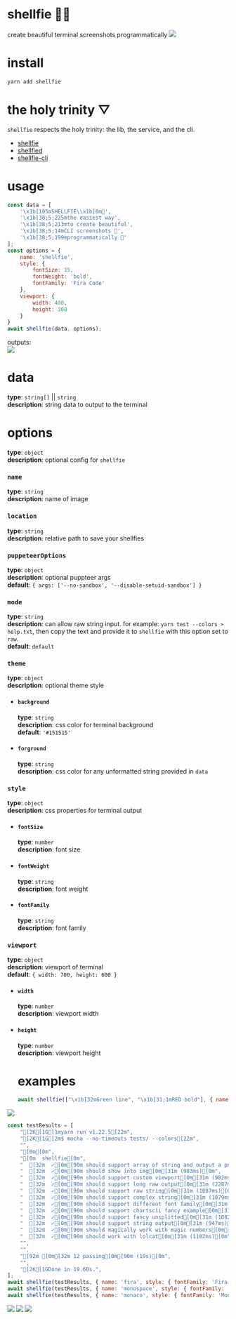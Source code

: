 # shellfie 🤳🏽

create beautiful terminal screenshots programmatically
<img src="./shellfies/shellfie.png" />

# install
```bash
yarn add shellfie
```

# the holy trinity ▽
`shellfie` respects the holy trinity: the lib, the service, and the cli.   
  - [shellfie](https://github.com/tool3/shellfie)   
  - [shellfied](https://github.com/tool3/shellfied)   
  - [shellfie-cli](https://github.com/tool3/shellfie-cli)   

# usage
```js
const data = [
    '\x1b[105mSHELLFIE\\x1b[0m🤳',
    '\x1b[38;5;225mthe easiest way',
    '\x1b[38;5;213mto create beautiful',
    '\x1b[38;5;14mCLI screenshots 📸',
    '\x1b[38;5;199mprogrammatically 🚀'
];
const options = {
    name: 'shellfie',
    style: {
        fontSize: 15,
        fontWeight: 'bold',
        fontFamily: 'Fira Code'
    },
    viewport: {
        width: 400,
        height: 300
    }
}
await shellfie(data, options);
```

outputs:   
<img src="./shellfies/shellfie.png" />


# data
**type**: `string[]` || `string`   
**description**: string data to output to the terminal

# options
**type**: `object`   
**description**: optional config for `shellfie`
### `name`
**type**: `string`   
**description**: name of image   
### `location`
**type**: `string`   
**description**: relative path to save your shellfies   
### `puppeteerOptions`
**type**: `object`   
**description**: optional puppteer args    
**default**: `{ args: ['--no-sandbox', '--disable-setuid-sandbox'] }`
### `mode`
**type**: `string`   
**description**: can allow raw string input. for example: `yarn test --colors > help.txt`, then copy the text and provide it to `shellfie` with this option set to `raw`.   
**default**: `default`
### `theme`
**type**: `object`   
**description**: optional theme style
- #### `background`
  **type**: `string`   
  **description**: css color for terminal background   
  **default**: `'#151515'`
- #### `forground`
  **type**: `string`   
  **description**: css color for any unformatted string provided in `data`
### `style`
  **type**: `object`   
  **description**: css properties for terminal output
- #### `fontSize`
  **type**: `number`   
  **description**: font size
- #### `fontWeight`
  **type**: `string`   
  **description**: font weight
- #### `fontFamily`
  **type**: `string`   
  **description**: font family
### `viewport`
**type**: `object`   
**description**: viewport of terminal   
**default**: `{ width: 700, height: 600 }`
- #### `width`
  **type**: `number`   
  **description**: viewport width
- #### `height`
  **type**: `number`   
  **description**: viewport height

  # examples
  ```js
  await shellfie(["\x1b[32mGreen line", "\x1b[31;1mRED bold"], { name: 'small', viewport: { width: 200, height: 200 } });
  ```   

<img src="./shellfies/small.png" />   


```js
const testResults = [
    "[2K[1G[1myarn run v1.22.5[22m",
    "[2K[1G[2m$ mocha --no-timeouts tests/ --colors[22m",
    "",
    "[0m[0m",
    "[0m  shellfie[0m",
    "  [32m  ✓[0m[90m should support array of string and output a png file[0m[31m (1106ms)[0m",
    "  [32m  ✓[0m[90m should show into img[0m[31m (983ms)[0m",
    "  [32m  ✓[0m[90m should support custom viewport[0m[31m (982ms)[0m",
    "  [32m  ✓[0m[90m should support long raw output[0m[31m (2287ms)[0m",
    "  [32m  ✓[0m[90m should support raw string[0m[31m (1087ms)[0m",
    "  [32m  ✓[0m[90m should support complex string[0m[31m (1079ms)[0m",
    "  [32m  ✓[0m[90m should support different font family[0m[31m (5541ms)[0m",
    "  [32m  ✓[0m[90m should support chartscii fancy example[0m[31m (1123ms)[0m",
    "  [32m  ✓[0m[90m should support fancy unsplitted[0m[31m (1082ms)[0m",
    "  [32m  ✓[0m[90m should support string output[0m[31m (947ms)[0m",
    "  [32m  ✓[0m[90m should magically work with magic numbers[0m[31m (1945ms)[0m",
    "  [32m  ✓[0m[90m should work with lolcat[0m[31m (1102ms)[0m",
    "",
    "",
    "[92m [0m[32m 12 passing[0m[90m (19s)[0m",
    "",
    "[2K[1GDone in 19.60s.",
];
await shellfie(testResults, { name: 'fira', style: { fontFamily: 'Fira Code', fontWeight: 'bold' } });
await shellfie(testResults, { name: 'monospace', style: { fontFamily: 'monospace' } });
await shellfie(testResults, { name: 'monaco', style: { fontFamily: 'Monaco' } });
```   

<img src="./shellfies/fira.png" />
<img src="./shellfies/monospace.png" />
<img src="./shellfies/monaco.png" />
